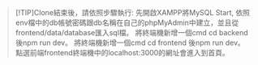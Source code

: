 >[!TIP]Clone結束後，請依照步驟執行:
>先開啟XAMPP將MySQL Start, 依照env檔中的db帳號密碼跟db名稱在自己的phpMyAdmin中建立，並且從frontend/data/database匯入sql檔。
>將終端機新增一個cmd cd backend 後npm run dev。
>將終端機新增一個cmd cd frontend 後npm run dev。
>點選前端frontend終端機中的localhost:3000的網址會進入到首頁。
